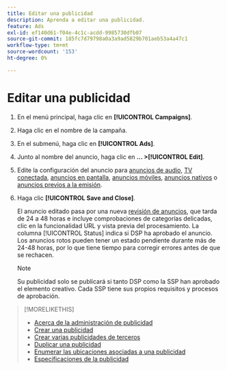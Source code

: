 ```yaml
---
title: Editar una publicidad
description: Aprenda a editar una publicidad.
feature: Ads
exl-id: ef140d61-f04e-4c1c-acdd-9985730dfb07
source-git-commit: 185fc7d79798a0a3a9ad5829b701aeb53a4a47c1
workflow-type: tm+mt
source-wordcount: '153'
ht-degree: 0%

---
```


# Editar una publicidad

1. En el menú principal, haga clic en **[!UICONTROL Campaigns]**.
1. Haga clic en el nombre de la campaña.
1. En el submenú, haga clic en **[!UICONTROL Ads]**.
1. Junto al nombre del anuncio, haga clic en **... >[!UICONTROL Edit]**.
1. Edite la configuración del anuncio para [anuncios de audio](ad-settings-audio.md), [TV conectada](ad-settings-connected-tv.md), [anuncios en pantalla](ad-settings-display.md), [anuncios móviles](ad-settings-mobile.md), [anuncios nativos](ad-settings-native.md) o [anuncios previos a la emisión](ad-settings-pre-roll.md).
1. Haga clic **[!UICONTROL Save and Close]**.

   El anuncio editado pasa por una nueva [revisión de anuncios](ad-about.md), que tarda de 24 a 48 horas e incluye comprobaciones de categorías delicadas, clic en la funcionalidad URL y vista previa del procesamiento. La columna [!UICONTROL Status] indica si DSP ha aprobado el anuncio. Los anuncios rotos pueden tener un estado pendiente durante más de 24-48 horas, por lo que tiene tiempo para corregir errores antes de que se rechacen.

   >[!NOTE]
   >
   >Su publicidad solo se publicará si tanto DSP como la SSP han aprobado el elemento creativo. Cada SSP tiene sus propios requisitos y procesos de aprobación.

>[!MORELIKETHIS]
>
>* [Acerca de la administración de publicidad](ad-about.md)
>* [Crear una publicidad](ad-create.md)
>* [Crear varias publicidades de terceros](ad-create-third-party.md)
>* [Duplicar una publicidad](ad-duplicate.md)
>* [Enumerar las ubicaciones asociadas a una publicidad](ad-list-placements.md)
>* [Especificaciones de la publicidad](/help/dsp/assets/ad-specs.pdf)

